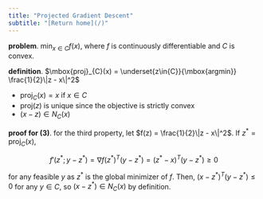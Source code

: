 ```yaml
---
title: "Projected Gradient Descent"
subtitle: "[Return home](/)"
---
```


**problem**. $\displaystyle \min_{x\in{C}} f(x)$, where $f$ is continuously differentiable and $C$ is convex.

**definition**. $\mbox{proj}_{C}(x) = \underset{z\in{C}}{\mbox{argmin}} \frac{1}{2}\|z - x\|^2$

- $\mbox{proj}_{C}(x) = x$ if $x\in{C}$
- $\mbox{proj}(z)$ is unique since the objective is strictly convex
- $(x - z)\in N_{C}(x)$

**proof for (3)**. for the third property, let $f(z) = \frac{1}{2}\|z - x\|^2$.
If $z^* = \mbox{proj}_{C}(x)$,

$$f'(z^*; y - z^*) = \nabla f(z^*)^T(y - z^*) = (z^* - x)^T(y - z^*) \geq 0$$

for any feasible $y$ as $z^*$ is the global minimizer of $f$.
Then, $(x - z^*)^T(y - z^*)\leq 0$ for any $y\in{C}$,
so $(x - z^*)\in N_{C}(x)$ by definition.
